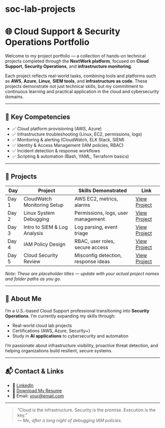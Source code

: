 # soc-lab-projects
# 🌐 Cloud Support & Security Operations Portfolio

Welcome to my project portfolio — a collection of hands-on technical projects completed through the **NextWork platform**, focused on **Cloud Support**, **Security Operations**, and **infrastructure monitoring**.

Each project reflects real-world tasks, combining tools and platforms such as **AWS**, **Azure**, **Linux**, **SIEM tools**, and **infrastructure as code**. These projects demonstrate not just technical skills, but my commitment to continuous learning and practical application in the cloud and cybersecurity domains.

---

## 🧠 Key Competencies

- ✅ Cloud platform provisioning (AWS, Azure)
- ✅ Infrastructure troubleshooting (Linux, EC2, permissions, logs)
- ✅ Monitoring & alerting (CloudWatch, ELK Stack, SIEM)
- ✅ Identity & Access Management (IAM policies, RBAC)
- ✅ Incident detection & response workflows
- ✅ Scripting & automation (Bash, YAML, Terraform basics)

---

## 📁 Projects

| Day | Project | Skills Demonstrated | Link |
|-----|---------|----------------------|------|
| Day 1 | CloudWatch Monitoring Setup | AWS EC2, metrics, alarms | [View Project](./day-1-cloudwatch) |
| Day 2 | Linux System Debugging | Permissions, logs, user management | [View Project](./day-2-linux-debugging) |
| Day 3 | Intro to SIEM & Log Analysis | Log parsing, event triage | [View Project](./day-3-siem-analysis) |
| Day 4 | IAM Policy Design | RBAC, user roles, secure access | [View Project](./day-4-iam-policy) |
| Day 5 | Cloud Security Review | Misconfig detection, response ideas | [View Project](./day-5-security-review) |

_Note: These are placeholder titles — update with your actual project names and folder paths as you go._

---

## 💼 About Me

I’m a U.S.-based Cloud Support professional transitioning into **Security Operations**. I’m currently expanding my skills through:
- Real-world cloud lab projects
- Certifications (AWS, Azure, Security+)
- Study in **AI applications** to cybersecurity and automation

I’m passionate about infrastructure visibility, proactive threat detection, and helping organizations build resilient, secure systems.

---

## 📬 Contact & Links

- 🔗 [LinkedIn](https://linkedin.com/in/yourprofile)
- 📄 [Download My Resume](https://yourwebsite.com/resume.pdf)
- 📧 Email: your@email.com

---

> “Cloud is the infrastructure. Security is the promise. Execution is the key.”  
> — *Me, after a long night of debugging IAM policies.*

